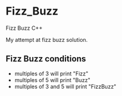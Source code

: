 # Fizz_Buzz
Fizz Buzz C++

My attempt at fizz buzz solution.

## Fizz Buzz conditions
* multiples of 3 will print "Fizz"
* multiples of 5 will print "Buzz"
* multiples of 3 and 5 will print "FizzBuzz"
